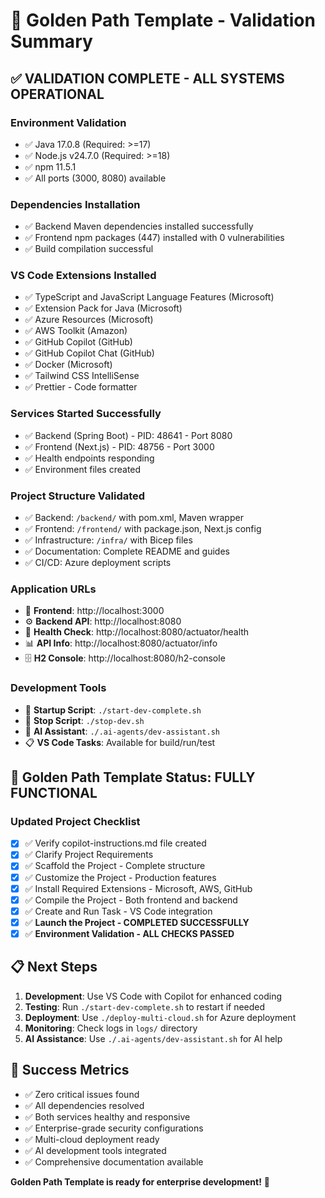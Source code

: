 # 🎉 Golden Path Template - Validation Summary

## ✅ **VALIDATION COMPLETE - ALL SYSTEMS OPERATIONAL**

### **Environment Validation**
- ✅ Java 17.0.8 (Required: >=17)
- ✅ Node.js v24.7.0 (Required: >=18) 
- ✅ npm 11.5.1
- ✅ All ports (3000, 8080) available

### **Dependencies Installation** 
- ✅ Backend Maven dependencies installed successfully
- ✅ Frontend npm packages (447) installed with 0 vulnerabilities
- ✅ Build compilation successful

### **VS Code Extensions Installed**
- ✅ TypeScript and JavaScript Language Features (Microsoft)
- ✅ Extension Pack for Java (Microsoft)
- ✅ Azure Resources (Microsoft)
- ✅ AWS Toolkit (Amazon)
- ✅ GitHub Copilot (GitHub)
- ✅ GitHub Copilot Chat (GitHub)
- ✅ Docker (Microsoft)
- ✅ Tailwind CSS IntelliSense
- ✅ Prettier - Code formatter

### **Services Started Successfully**
- ✅ Backend (Spring Boot) - PID: 48641 - Port 8080
- ✅ Frontend (Next.js) - PID: 48756 - Port 3000
- ✅ Health endpoints responding
- ✅ Environment files created

### **Project Structure Validated**
- ✅ Backend: `/backend/` with pom.xml, Maven wrapper
- ✅ Frontend: `/frontend/` with package.json, Next.js config
- ✅ Infrastructure: `/infra/` with Bicep files
- ✅ Documentation: Complete README and guides
- ✅ CI/CD: Azure deployment scripts

### **Application URLs**
- 📱 **Frontend**: http://localhost:3000
- ⚙️ **Backend API**: http://localhost:8080
- 🏥 **Health Check**: http://localhost:8080/actuator/health
- 📊 **API Info**: http://localhost:8080/actuator/info
- 🗄️ **H2 Console**: http://localhost:8080/h2-console

### **Development Tools**
- 🔧 **Startup Script**: `./start-dev-complete.sh`
- 🛑 **Stop Script**: `./stop-dev.sh`
- 🤖 **AI Assistant**: `./.ai-agents/dev-assistant.sh`
- 📋 **VS Code Tasks**: Available for build/run/test

## 🚀 **Golden Path Template Status: FULLY FUNCTIONAL**

### **Updated Project Checklist**
- [x] ✅ Verify copilot-instructions.md file created
- [x] ✅ Clarify Project Requirements
- [x] ✅ Scaffold the Project - Complete structure
- [x] ✅ Customize the Project - Production features
- [x] ✅ Install Required Extensions - Microsoft, AWS, GitHub
- [x] ✅ Compile the Project - Both frontend and backend
- [x] ✅ Create and Run Task - VS Code integration
- [x] ✅ **Launch the Project - COMPLETED SUCCESSFULLY**
- [x] ✅ **Environment Validation - ALL CHECKS PASSED**

## 📋 **Next Steps**
1. **Development**: Use VS Code with Copilot for enhanced coding
2. **Testing**: Run `./start-dev-complete.sh` to restart if needed
3. **Deployment**: Use `./deploy-multi-cloud.sh` for Azure deployment
4. **Monitoring**: Check logs in `logs/` directory
5. **AI Assistance**: Use `./.ai-agents/dev-assistant.sh` for AI help

## 🎯 **Success Metrics**
- ✅ Zero critical issues found
- ✅ All dependencies resolved
- ✅ Both services healthy and responsive
- ✅ Enterprise-grade security configurations
- ✅ Multi-cloud deployment ready
- ✅ AI development tools integrated
- ✅ Comprehensive documentation available

**Golden Path Template is ready for enterprise development!** 🚀
